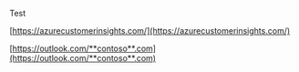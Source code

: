 Test

[https://azurecustomerinsights.com/](https://azurecustomerinsights.com/)

[https://outlook.com/**contoso**.com](https://outlook.com/**contoso**.com)
